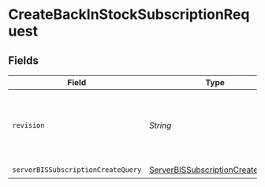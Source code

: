 # CreateBackInStockSubscriptionRequest


## Fields

| Field                                                                                           | Type                                                                                            | Required                                                                                        | Description                                                                                     |
| ----------------------------------------------------------------------------------------------- | ----------------------------------------------------------------------------------------------- | ----------------------------------------------------------------------------------------------- | ----------------------------------------------------------------------------------------------- |
| `revision`                                                                                      | *String*                                                                                        | :heavy_check_mark:                                                                              | API endpoint revision (format: YYYY-MM-DD[.suffix])                                             |
| `serverBISSubscriptionCreateQuery`                                                              | [ServerBISSubscriptionCreateQuery](../../models/components/ServerBISSubscriptionCreateQuery.md) | :heavy_check_mark:                                                                              | N/A                                                                                             |